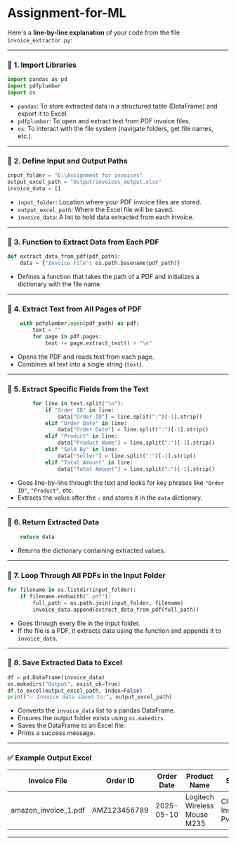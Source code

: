 # Assignment-for-ML

Here's a **line-by-line explanation** of your code from the file `invoice_extractor.py`:

---

### 🔹 **1. Import Libraries**

```python
import pandas as pd
import pdfplumber
import os
```

* `pandas`: To store extracted data in a structured table (DataFrame) and export it to Excel.
* `pdfplumber`: To open and extract text from PDF invoice files.
* `os`: To interact with the file system (navigate folders, get file names, etc.).

---

### 🔹 **2. Define Input and Output Paths**

```python
input_folder = "E:\Assignment for invoices"
output_excel_path = "Output/invoices_output.xlsx"
invoice_data = []
```

* `input_folder`: Location where your PDF invoice files are stored. 
* `output_excel_path`: Where the Excel file will be saved.
* `invoice_data`: A list to hold data extracted from each invoice.

---

### 🔹 **3. Function to Extract Data from Each PDF**

```python
def extract_data_from_pdf(pdf_path):
    data = {"Invoice File": os.path.basename(pdf_path)}
```

* Defines a function that takes the path of a PDF and initializes a dictionary with the file name.

---

### 🔹 **4. Extract Text from All Pages of PDF**

```python
    with pdfplumber.open(pdf_path) as pdf:
        text = ""
        for page in pdf.pages:
            text += page.extract_text() + "\n"
```

* Opens the PDF and reads text from each page.
* Combines all text into a single string (`text`).

---

### 🔹 **5. Extract Specific Fields from the Text**

```python
        for line in text.split("\n"):
            if "Order ID" in line:
                data["Order ID"] = line.split(":")[-1].strip()
            elif "Order Date" in line:
                data["Order Date"] = line.split(":")[-1].strip()
            elif "Product" in line:
                data["Product Name"] = line.split(":")[-1].strip()
            elif "Sold By" in line:
                data["Seller"] = line.split(":")[-1].strip()
            elif "Total Amount" in line:
                data["Total Amount"] = line.split(":")[-1].strip()
```

* Goes line-by-line through the text and looks for key phrases like `"Order ID"`, `"Product"`, etc.
* Extracts the value after the `:` and stores it in the `data` dictionary.

---

### 🔹 **6. Return Extracted Data**

```python
    return data
```

* Returns the dictionary containing extracted values.

---

### 🔹 **7. Loop Through All PDFs in the Input Folder**

```python
for filename in os.listdir(input_folder):
    if filename.endswith(".pdf"):
        full_path = os.path.join(input_folder, filename)
        invoice_data.append(extract_data_from_pdf(full_path))
```

* Goes through every file in the input folder.
* If the file is a PDF, it extracts data using the function and appends it to `invoice_data`.

---

### 🔹 **8. Save Extracted Data to Excel**

```python
df = pd.DataFrame(invoice_data)
os.makedirs("Output", exist_ok=True)
df.to_excel(output_excel_path, index=False)
print("✅ Invoice data saved to:", output_excel_path)
```

* Converts the `invoice_data` list to a pandas DataFrame.
* Ensures the output folder exists using `os.makedirs`.
* Saves the DataFrame to an Excel file.
* Prints a success message.

---

### ✅ Example Output Excel

| Invoice File           | Order ID     | Order Date | Product Name                 | Seller                    | Total Amount |
| ---------------------- | ------------ | ---------- | ---------------------------- | ------------------------- | ------------ |
| amazon\_invoice\_1.pdf | AMZ123456789 | 2025-05-10 | Logitech Wireless Mouse M235 | Cloudtail India Pvt. Ltd. | Rs. 799      |

---

